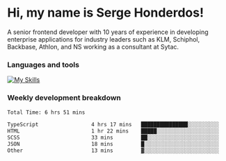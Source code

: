 # Hi, my name is Serge Honderdos!

A senior frontend developer with 10 years of experience in developing enterprise applications for industry leaders such as KLM, Schiphol, Backbase, Athlon, and NS working as a consultant at Sytac.

### Languages and tools
[![My Skills](https://skillicons.dev/icons?i=js,ts,angular,react,vue,nodejs,sqlite,postgres,mongodb,git,azure)](#)

### Weekly development breakdown
<!--START_SECTION:waka-->

```txt
Total Time: 6 hrs 51 mins

TypeScript                 4 hrs 17 mins   ███████████████░░░░░░░░░░   60.46 %
HTML                       1 hr 22 mins    █████░░░░░░░░░░░░░░░░░░░░   19.36 %
SCSS                       33 mins         ██░░░░░░░░░░░░░░░░░░░░░░░   07.76 %
JSON                       18 mins         █░░░░░░░░░░░░░░░░░░░░░░░░   04.32 %
Other                      13 mins         ▓░░░░░░░░░░░░░░░░░░░░░░░░   03.20 %
```

<!--END_SECTION:waka-->
